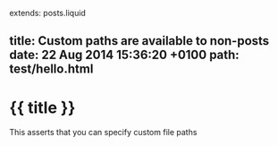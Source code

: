 extends: posts.liquid

title:  Custom paths are available to non-posts
date:   22 Aug 2014 15:36:20 +0100
path:  test/hello.html
---
# {{ title }}

This asserts that you can specify custom file paths
